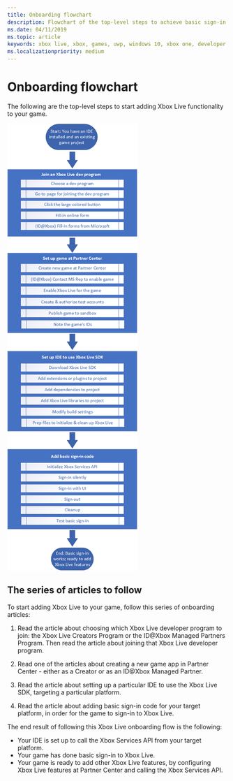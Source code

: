 ```yaml
---
title: Onboarding flowchart
description: Flowchart of the top-level steps to achieve basic sign-in to Xbox Live services.
ms.date: 04/11/2019
ms.topic: article
keywords: xbox live, xbox, games, uwp, windows 10, xbox one, developer program
ms.localizationpriority: medium
---
```


# Onboarding flowchart

The following are the top-level steps to start adding Xbox Live functionality to your game.

   ![Steps to set up Xbox Live](onboarding-flow.png)


## The series of articles to follow

To start adding Xbox Live to your game, follow this series of onboarding articles:

1. Read the article about choosing which Xbox Live developer program to join: the Xbox Live Creators Program or the ID@Xbox Managed Partners Program.
   Then read the article about joining that Xbox Live developer program.

2. Read one of the articles about creating a new game app in Partner Center - either as a Creator or as an ID@Xbox Managed Partner.

3. Read the article about setting up a particular IDE to use the Xbox Live SDK, targeting a particular platform.
   <!-- There is a version of this article for each combination of IDE and target platform, for each developer program. -->

4. Read the article about adding basic sign-in code for your target platform, in order for the game to sign-in to Xbox Live.
   <!-- There are several versions of this article, based on which platform you target: Mobile (Android or iOS), Windows 10, and Xbox. -->

The end result of following this Xbox Live onboarding flow is the following:
* Your IDE is set up to call the Xbox Services API from your target platform.
* Your game has done basic sign-in to Xbox Live.
* Your game is ready to add other Xbox Live features, by configuring Xbox Live features at Partner Center and calling the Xbox Services API.
